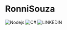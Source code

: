 # RonniSouza


![Nodejs](https://img.shields.io/badge/Node.js-339933?style=for-the-badge&logo=nodedotjs&logoColor=white)
![C#](https://img.shields.io/badge/C%23-239120?style=for-the-badge&logo=c-sharp&logoColor=white)
![LINKEDIN](https://img.shields.io/badge/LinkedIn-0077B5?style=for-the-badge&logo=linkedin&logoColor=white)
